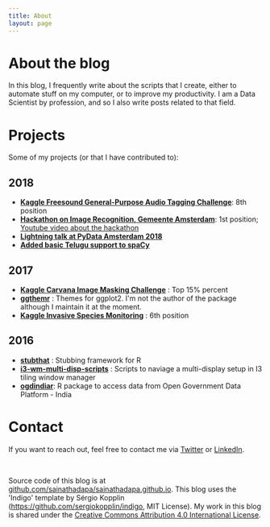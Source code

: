 ```yaml
---
title: About
layout: page
---
```


# About the blog

In this blog, I frequently write about the scripts that I create, either to automate stuff on my computer, or to improve my productivity. I am a Data Scientist by profession, and so I also write posts related to that field.

# Projects

Some of my projects (or that I have contributed to):

## 2018
- **[Kaggle Freesound General-Purpose Audio Tagging Challenge](https://github.com/sainathadapa/kaggle-freesound-audio-tagging/blob/master/README.md)**: 8th position
- **[Hackathon on Image Recognition, Gemeente Amsterdam](https://github.com/sainathadapa/ams-hackathon)**: 1st position; [Youtube video about the hackathon](https://www.youtube.com/watch?v=3rpcvFoQ8s8)
- **[Lightning talk at PyData Amsterdam 2018](https://youtu.be/kmcHaZ5I81Y?t=1010)**
- **[Added basic Telugu support to spaCy](https://github.com/explosion/spaCy/pull/2751)**

## 2017
- **[Kaggle Carvana Image Masking Challenge](https://github.com/sainathadapa/kaggle-carvana-image-masking-challenge)** : Top 15% percent
- **[ggthemr](https://github.com/cttobin/ggthemr)** : Themes for ggplot2. I'm not the author of the package although I maintain it at the moment.
- **[Kaggle Invasive Species Monitoring](https://github.com/sainathadapa/kaggle-invasive-species-monitoring)** : 6th position

## 2016
- **[stubthat](https://github.com/sainathadapa/stubthat)** : Stubbing framework for R
- **[i3-wm-multi-disp-scripts](https://github.com/sainathadapa/i3-wm-multi-disp-scripts)** : Scripts to naviage a multi-display setup in I3 tiling window manager
- **[ogdindiar](https://github.com/steadyfish/ogdindiar)**: R package to access data from Open Government Data Platform - India


# Contact

If you want to reach out, feel free to contact me via [Twitter](https://twitter.com/sainathadapa) or [LinkedIn](https://linkedin.com/in/sainathadapa).

<br>

Source code of this blog is at [github.com/sainathadapa/sainathadapa.github.io](https://github.com/sainathadapa/sainathadapa.github.io). This blog uses the 'Indigo' template by Sérgio Kopplin (https://github.com/sergiokopplin/indigo, MIT License). My work in this blog is shared under the [Creative Commons Attribution 4.0 International License](http://creativecommons.org/licenses/by/4.0/).
